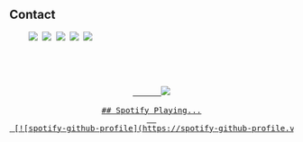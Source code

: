  
## Contact 
 <pre align="medium">
    <a href="https://discord.com/users/795761865690316811" target="_blank"><img src="https://shields.io/badge/Motive-111111.svg?&style=for-the-badge&logo=discord"></a> <a href="https://github.com/motivecik" target="_blank"><img src="https://shields.io/badge/Motivecik-111111.svg?&style=for-the-badge&logo=github"></a> <a href="https://www.npmjs.com/~motivecik" target="_blank"><img src="https://shields.io/badge/m3rtcim-111111.svg?&style=for-the-badge&logo=npm"></a> <a href="https://www.instagram.com/m3rtcim" target="_blank"><img src="https://shields.io/badge/m3rtcim-111111.svg?&style=for-the-badge&logo=instagram"></a> <a href="https://open.spotify.com/user/9vedqsjezbteu0vx5h4hbro85" target="_blank"><img src="https://shields.io/badge/m3rtcim-111111.svg?&style=for-the-badge&logo=spotify"></a>
 
 
<p align="center">
 <a href="https://discord.com/users/795761865690316811" target="_blank">
      <img src="https://lanyard-profile-readme.vercel.app/api/795761865690316811?bg=111111">

## Spotify Playing...
  
 [![spotify-github-profile](https://spotify-github-profile.vercel.app/api/view?uid=9vedqsjezbteu0vx5h4hbro85&cover_image=true&theme=default)](https://github.com/motivecik/motivecik)

